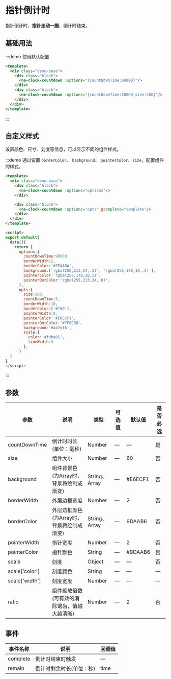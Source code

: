 # 指针倒计时

指针倒计时，**指针走动一圈**，倒计时结束。


## 基础用法

:::demo 使用默认配置
```html
<template>
  <div class="demo-base">
    <div class="block">
      <ne-clock-countdown :options="{countDownTime:60000}"/>
    </div>
    <div class="block">
      <ne-clock-countdown :options="{countDownTime:50000,size:100}"/>
    </div>
  </div>
</template>
```
:::

## 自定义样式

设置颜色、尺寸、刻度等信息，可以显示不同的组件样式。

:::demo 通过设置 `borderColor`、 `background`、 `pointerColor`、`size`，配置组件的样式。
```html
<template>
  <div class="demo-base">
    <div class="block">
      <ne-clock-countdown :options="options"/>
    </div>

    <div class="block">
      <ne-clock-countdown :options="opts" @complete="complete"/>
    </div>
  </div>
</template>

<script>
export default{
  data(){
    return {
      options:{
        countDownTime:90000,
        borderWidth:2,
        borderColor:'#FFAA0A',
        background:['rgba(255,213,24,.3)', 'rgba(255,170,10,.5)'],
        pointerColor:'rgba(255,170,10,1)',
        pointerDotColor:'rgba(255,213,24,.8)',
      },
      opts:{
        size:200,
        countDownTime:5,
        borderWidth:10,
        borderColor:['#f60'],
        pointerWidth:8,
        pointerColor:'#E6ECF1',
        pointerDotColor:'#7F8C8D',
        background:'#ab7ef6',
        scale:{
          color:'#fdbe01',
          lineWidth:3
        },
      }
  }
}
</script>
```
:::

## 参数

| 参数                        | 说明                       | 类型   | 可选值          | 默认值       | 是否必选 |
| --------------------------- | -------------------------- | ------ | --------------- | ------------ |------------ |
| countDownTime | 倒计时时长(单位：毫秒) | Number | — | — | 是 |
| size | 组件大小 | Number | — | 60 | 否 |
| background | 组件背景色(为Array时，背景将绘制成渐变) | String、Array | — | #E6ECF1 | 否 |
| borderWidth | 外层边框宽度 | Number | — | 2 | 否 |
| borderColor | 外层边框颜色(为Array时，背景将绘制成渐变) | String、Array | — | 9DAAB6 | 否 |
| pointerWidth | 指针宽度 | Number | — | 2 | 否 |
| pointerColor | 指针颜色 | String | — | #9DAAB6 | 否 |
| scale | 刻度 | Object | — | — | 否 |
| scale['color'] | 刻度颜色 | String | — | — | — |
| scale['width'] | 刻度宽度 | Number | — | — | — |
| ratio | 组件缩放倍数(可有效的消除锯齿，值越大越清晰) | Number | — | 2 | 否 |

## 事件

| 事件名称        | 说明          | 回调值 |
| ------------ | ------------ | ------ | 
| complete | 倒计时结束时触发 | — |
| remain | 倒计时剩余时长(单位：秒) | time |

<script>
export default{
  data(){
    return {
      optin:{
        countDownTime:60000
      },
      optin1:{
        countDownTime:60000,
        borderColor: '#AB7EF6', // 边框颜色
        outerColor: '#ffc715', // 最外层底圆颜色
        scheduleColor: '#7ac70c', // 进度条动画颜色
        fontColor: '#AB7EF6', // 字体颜色
        ringColor: '#377FEA', // 进度条环形颜色
        innerColor: '#FFF5CD', // 最内圆底色
        innerBorderWidth:4,
        drawInnerRing:true
      },
      options1:{
        countDownTime:90000,
        borderWidth:2,
        borderColor:'#FFAA0A',
        background:['rgba(255,213,24,.3)', 'rgba(255,170,10,.5)'],
        pointerColor:'rgba(255,170,10,1)',
        pointerDotColor:'rgba(255,213,24,.8)',
      },
      options:{
        size:200,
        countDownTime:60000,
        borderWidth:8,
        borderColor:['#8e5cd4','#ea4c89'],
        background:['#fff1f0','#ffa39e'],
        pointerWidth:8,
        pointerColor:'#f4645f',
        text:{
          content:['🍏','🍎','🍊','🍋']
        },
        // scale:{
        //   color:'#AB7EF6',
        //   small:true
        // }
      },
      opts:{
        size:200,
        countDownTime:30000,
        borderWidth:10,
        borderColor:['#f60'],
        pointerWidth:8,
        pointerColor:'#E6ECF1',
        background:'#fa8c16',
        scale:{
          color:'#ffd591',
          lineWidth:3
        },
      }
    }
  },
   methods: {
     complete(){
       console.log('over')
     }
   }
}
</script>

<style lang="scss">
.demo-base{
  display: flex;
  justify-content: space-between;
  align-items: center;
  position: relative;
  text-align:center;
  .block{
    flex:1;
  }
}
</style>

